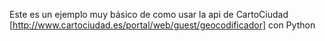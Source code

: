 Este es un ejemplo muy básico de como usar la api de CartoCiudad [http://www.cartociudad.es/portal/web/guest/geocodificador] con Python